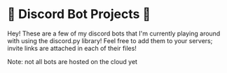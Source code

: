 # 🤖 Discord Bot Projects 🤖

Hey! These are a few of my discord bots that I'm currently playing around with using the discord.py library! Feel free to add them to your servers; invite links are attached in each of their files!

Note: not all bots are hosted on the cloud yet
